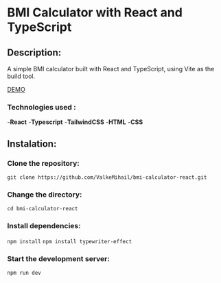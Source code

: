 # BMI Calculator with React and TypeScript
## Description:
A simple BMI calculator built with React and TypeScript, using Vite as the build tool. 

[DEMO](https://valkemihail.github.io/bmi-calculator-react/)

### Technologies used : 
-**React**
-**Typescript**
-**TailwindCSS**
-**HTML**
-**CSS**


## Instalation:

### Clone the repository:

`git clone https://github.com/ValkeMihail/bmi-calculator-react.git`

### Change the directory:

`cd bmi-calculator-react`

### Install dependencies: 

`npm install`
`npm install typewriter-effect`

### Start the development server: 

`npm run dev`


